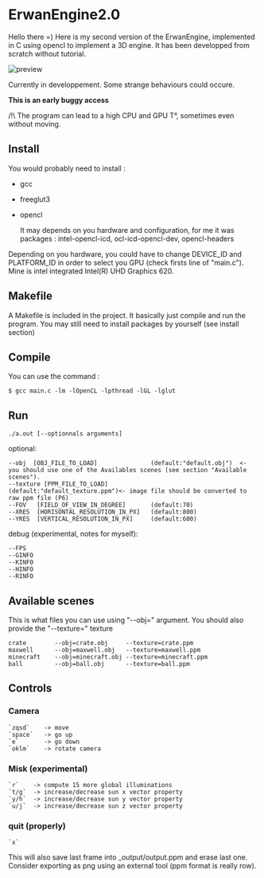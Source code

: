 # ErwanEngine2.0
Hello there =) 
Here is my second version of the ErwanEngine, implemented in C using opencl to implement a 3D engine. It has been developped from scratch without  tutorial. 

![preview](https://github.com/e-renault/ErwanEngine2/blob/main/_output/EEAO_test6.png?raw=true)

Currently in developpement. Some strange behaviours could occure.

**This is an early buggy access**

/!\ The program can lead to a high CPU and GPU T°, sometimes even without moving.

## Install
You would probably need to install :
 * gcc
 * freeglut3
 * opencl
 
 	It may depends on you hardware and configuration, for me it was packages :
    intel-opencl-icd, ocl-icd-opencl-dev, opencl-headers
    

Depending on you hardware, you could have to change DEVICE_ID and PLATFORM_ID in order to select you GPU (check firsts line of "main.c"). Mine is intel integrated Intel(R) UHD Graphics 620.

## Makefile
A Makefile is included in the project. It basically just compile and run the program. You may still need to install packages by yourself (see install section)

## Compile
You can use the command :
```
$ gcc main.c -lm -lOpenCL -lpthread -lGL -lglut 
```

## Run
```
./a.out [--optionnals arguments]
```

optional:
```
--obj  [OBJ_FILE_TO_LOAD]               (default:"default.obj")  <- you should use one of the Availables scenes (see section "Available scenes").
--texture [PPM_FILE_TO_LOAD]            (default:"default_texture.ppm")<- image file should be converted to raw ppm file (P6)
--FOV   [FIELD_OF_VIEW_IN_DEGREE]       (default:70)
--XRES  [HORISONTAL_RESOLUTION_IN_PX]   (default:800)
--YRES  [VERTICAL_RESOLUTION_IN_PX]     (default:600)
```

debug (experimental, notes for myself):
```
--FPS
--GINFO
--KINFO
--HINFO
--RINFO
```

## Available scenes
This is what files you can use using "--obj=" argument. You should also provide the "--texture=" texture
```
crate        --obj=crate.obj     --texture=crate.ppm
maxwell      --obj=maxwell.obj   --texture=maxwell.ppm
minecraft    --obj=minecraft.obj --texture=minecraft.ppm
ball         --obj=ball.obj      --texture=ball.ppm
```
## Controls
### Camera
    `zqsd`    -> move
    `space`   -> go up
    `e`       -> go down
    `oklm`    -> rotate camera

### Misk (experimental)
    `r`    -> compute 15 more global illuminations
    `t/g`  -> increase/decrease sun x vector property 
    `y/h`  -> increase/decrease sun y vector property
    `u/j`  -> increase/decrease sun z vector property

### quit (properly)
    `x`
This will also save last frame into _output/output.ppm and erase last one. Consider exporting as png  using an external tool (ppm format is really row).
